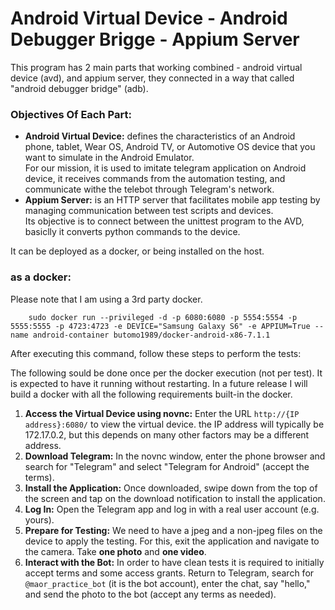 # Android Virtual Device - Android Debugger Brigge - Appium Server 

This program has 2 main parts that working combined - android virtual device (avd), and appium server, they connected in a way that called "android debugger bridge" (adb).

### Objectives Of Each Part:
- **Android Virtual Device:** defines the characteristics of an Android phone, tablet, Wear OS, Android TV, or Automotive OS device that you want to simulate in the Android Emulator.<br/>
For our mission, it is used to imitate telegram application on Android device, it receives commands from the automation testing, and communicate withe the telebot through Telegram's network.
- **Appium Server:** is an HTTP server that facilitates mobile app testing by managing communication between test scripts and devices.<br/>
Its objective is to connect between the unittest program to the AVD, basiclly it converts python commands to the device.

It can be deployed as a docker, or being installed on the host.

### as a docker:
Please note that I am using a 3rd party docker.
```
    sudo docker run --privileged -d -p 6080:6080 -p 5554:5554 -p 5555:5555 -p 4723:4723 -e DEVICE="Samsung Galaxy S6" -e APPIUM=True --name android-container butomo1989/docker-android-x86-7.1.1
```
After executing this command, follow these steps to perform the tests:


The following sould be done once per the docker execution (not per test). It is expected to have it running without restarting.
In a future release I will build a docker with all the following requirements built-in the docker.

1. **Access the Virtual Device using novnc:** Enter the URL `http://{IP address}:6080/` to view the virtual device. the IP address will typically be 172.17.0.2, but this depends on many other factors may be a different address.
2. **Download Telegram:** In the novnc window, enter the phone browser and search for "Telegram" and select "Telegram for Android" (accept the terms).
3. **Install the Application:** Once downloaded, swipe down from the top of the screen and tap on the download notification to install the application.
4. **Log In:** Open the Telegram app and log in with a real user account (e.g. yours).
5. **Prepare for Testing:** We need to have a jpeg and a non-jpeg files on the device to apply the testing. For this, exit the application and navigate to the camera. Take **one photo** and **one video**.
6. **Interact with the Bot:** In order to have clean tests it is required to initially accept terms and some access grants. Return to Telegram, search for `@maor_practice_bot` (it is the bot account), enter the chat, say "hello," and send the photo to the bot (accept any terms as needed).
